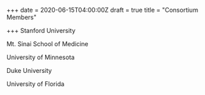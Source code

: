 +++
date = 2020-06-15T04:00:00Z
draft = true
title = "Consortium Members"

+++
Stanford University

Mt. Sinai School of Medicine

University of Minnesota

Duke University

University of Florida